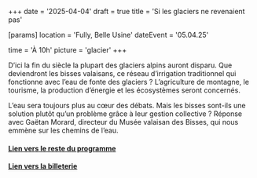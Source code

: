 +++
date = '2025-04-04'
draft = true
title = 'Si les glaciers ne revenaient pas'

[params]
location = 'Fully, Belle Usine'
dateEvent = '05.04.25'

time = 'À 10h'
picture = 'glacier'
+++

D’ici la fin du siècle la plupart des glaciers alpins auront disparu. Que deviendront les bisses valaisans, ce réseau d’irrigation traditionnel qui fonctionne avec l’eau de fonte des glaciers ? L’agriculture de montagne, le tourisme, la production d’énergie et les écosystèmes seront concernés.

L’eau sera toujours plus au cœur des débats. Mais les bisses sont-ils une solution plutôt qu’un problème grâce à leur gestion collective ? Réponse avec Gaëtan Morard, directeur du Musée valaisan des Bisses, qui nous emmène sur les chemins de l’eau.

#### [Lien vers le reste du programme](https://www.festivaldufilmvert.ch/fr/programme/2025/belle-usine-a-fully)

#### [Lien vers la billeterie](https://infomaniak.events/en-ch/shop/festival-du-film-vert-fully-2025-AD5XTNGQDX)

